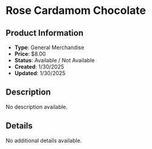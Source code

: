 # Rose Cardamom Chocolate

## Product Information
- **Type**: General Merchandise
- **Price**: $8.00
- **Status**: Available / Not Available
- **Created**: 1/30/2025
- **Updated**: 1/30/2025

## Description
No description available.



## Details
No additional details available.
